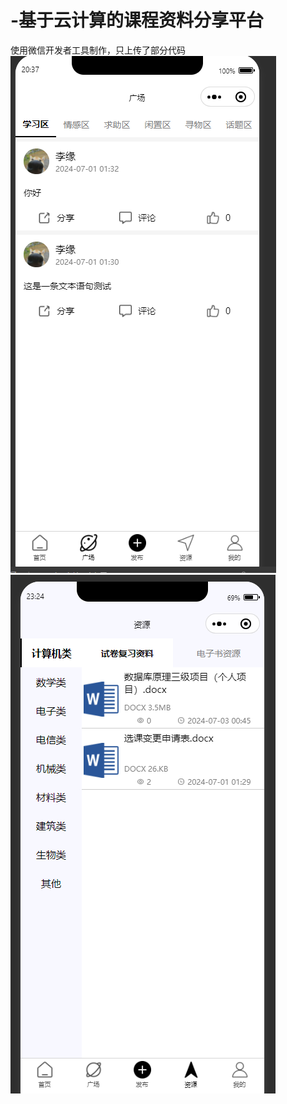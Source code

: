 # -基于云计算的课程资料分享平台
使用微信开发者工具制作，只上传了部分代码  
 ![Image text](Screenshots/Comment.png)
 ![Image text](Screenshots/UpLoadAndDownLoad.png)
